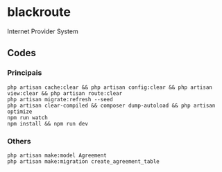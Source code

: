 # blackroute
Internet Provider System
## Codes
### Principais
```
php artisan cache:clear && php artisan config:clear && php artisan view:clear && php artisan route:clear
php artisan migrate:refresh --seed
php artisan clear-compiled && composer dump-autoload && php artisan optimize
npm run watch
npm install && npm run dev
```
### Others
```
php artisan make:model Agreement
php artisan make:migration create_agreement_table
```
